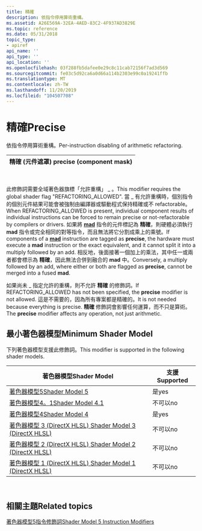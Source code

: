 ```yaml
---
title: 精確
description: 依指令停用算術重構。
ms.assetid: A26E569A-32EA-4AED-83C2-4F937AD3829E
ms.topic: reference
ms.date: 05/31/2018
topic_type:
- apiref
api_name: ''
api_type: ''
api_location: ''
ms.openlocfilehash: 03f288fb5dafee0e29c8c11cab72156f7ad3d569
ms.sourcegitcommit: fe03c5d92ca6a0d66a114b2303e99c0a19241ffb
ms.translationtype: MT
ms.contentlocale: zh-TW
ms.lasthandoff: 11/20/2019
ms.locfileid: "104507708"
---
```

# <a name="precise"></a><span data-ttu-id="cbc3d-103">精確</span><span class="sxs-lookup"><span data-stu-id="cbc3d-103">Precise</span></span>

<span data-ttu-id="cbc3d-104">依指令停用算術重構。</span><span class="sxs-lookup"><span data-stu-id="cbc3d-104">Per-instruction disabling of arithmetic refactoring.</span></span>



| <span data-ttu-id="cbc3d-105">精確 (元件遮罩) </span><span class="sxs-lookup"><span data-stu-id="cbc3d-105">precise (component mask)</span></span> |
|--------------------------|



 

<span data-ttu-id="cbc3d-106">此修飾詞需要全域著色器旗標「允許重構」 \_ 。</span><span class="sxs-lookup"><span data-stu-id="cbc3d-106">This modifier requires the global shader flag "REFACTORING\_ALLOWED".</span></span> <span data-ttu-id="cbc3d-107">當 \_ 有允許重構時，個別指令的個別元件結果可能會被強制由編譯器或驅動程式保持精確或不 refactorable。</span><span class="sxs-lookup"><span data-stu-id="cbc3d-107">When REFACTORING\_ALLOWED is present, individual component results of individual instructions can be forced to remain precise or not-refactorable by compilers or drivers.</span></span> <span data-ttu-id="cbc3d-108">如果將 [**mad**](mad--sm4---asm-.md) 指令的元件標記為 **精確**，則硬體必須執行 **mad** 指令或完全相同的對等指令，而且無法將它分割成乘上的乘號。</span><span class="sxs-lookup"><span data-stu-id="cbc3d-108">If components of a [**mad**](mad--sm4---asm-.md) instruction are tagged as **precise**, the hardware must execute a **mad** instruction or the exact equivalent, and it cannot split it into a multiply followed by an add.</span></span> <span data-ttu-id="cbc3d-109">相反地，後面接著一個加上的乘法，其中任一或兩者都會標示為 **精確**，因此無法合併到融合的 **mad** 中。</span><span class="sxs-lookup"><span data-stu-id="cbc3d-109">Conversely, a multiply followed by an add, where either or both are flagged as **precise**, cannot be merged into a fused **mad**.</span></span>

<span data-ttu-id="cbc3d-110">如果尚未 \_ 指定允許的重構，則不允許 **精確** 的修飾詞。</span><span class="sxs-lookup"><span data-stu-id="cbc3d-110">If REFACTORING\_ALLOWED has not been specified, the **precise** modifier is not allowed.</span></span> <span data-ttu-id="cbc3d-111">這是不需要的，因為所有專案都是精確的。</span><span class="sxs-lookup"><span data-stu-id="cbc3d-111">It is not needed because everything is precise.</span></span> <span data-ttu-id="cbc3d-112">**精確** 修飾詞會影響任何運算，而不只是算術。</span><span class="sxs-lookup"><span data-stu-id="cbc3d-112">The **precise** modifier affects any operation, not just arithmetic.</span></span>

## <a name="minimum-shader-model"></a><span data-ttu-id="cbc3d-113">最小著色器模型</span><span class="sxs-lookup"><span data-stu-id="cbc3d-113">Minimum Shader Model</span></span>

<span data-ttu-id="cbc3d-114">下列著色器模型支援此修飾詞。</span><span class="sxs-lookup"><span data-stu-id="cbc3d-114">This modifier is supported in the following shader models.</span></span>



| <span data-ttu-id="cbc3d-115">著色器模型</span><span class="sxs-lookup"><span data-stu-id="cbc3d-115">Shader Model</span></span>                                              | <span data-ttu-id="cbc3d-116">支援</span><span class="sxs-lookup"><span data-stu-id="cbc3d-116">Supported</span></span> |
|-----------------------------------------------------------|-----------|
| [<span data-ttu-id="cbc3d-117">著色器模型5</span><span class="sxs-lookup"><span data-stu-id="cbc3d-117">Shader Model 5</span></span>](d3d11-graphics-reference-sm5.md)        | <span data-ttu-id="cbc3d-118">是</span><span class="sxs-lookup"><span data-stu-id="cbc3d-118">yes</span></span>       |
| [<span data-ttu-id="cbc3d-119">著色器模型4。1</span><span class="sxs-lookup"><span data-stu-id="cbc3d-119">Shader Model 4.1</span></span>](dx-graphics-hlsl-sm4.md)              | <span data-ttu-id="cbc3d-120">不可以</span><span class="sxs-lookup"><span data-stu-id="cbc3d-120">no</span></span>        |
| [<span data-ttu-id="cbc3d-121">著色器模型4</span><span class="sxs-lookup"><span data-stu-id="cbc3d-121">Shader Model 4</span></span>](dx-graphics-hlsl-sm4.md)                | <span data-ttu-id="cbc3d-122">是</span><span class="sxs-lookup"><span data-stu-id="cbc3d-122">yes</span></span>       |
| [<span data-ttu-id="cbc3d-123">著色器模型 3 (DirectX HLSL) </span><span class="sxs-lookup"><span data-stu-id="cbc3d-123">Shader Model 3 (DirectX HLSL)</span></span>](dx-graphics-hlsl-sm3.md) | <span data-ttu-id="cbc3d-124">不可以</span><span class="sxs-lookup"><span data-stu-id="cbc3d-124">no</span></span>        |
| [<span data-ttu-id="cbc3d-125">著色器模型 2 (DirectX HLSL) </span><span class="sxs-lookup"><span data-stu-id="cbc3d-125">Shader Model 2 (DirectX HLSL)</span></span>](dx-graphics-hlsl-sm2.md) | <span data-ttu-id="cbc3d-126">不可以</span><span class="sxs-lookup"><span data-stu-id="cbc3d-126">no</span></span>        |
| [<span data-ttu-id="cbc3d-127">著色器模型 1 (DirectX HLSL) </span><span class="sxs-lookup"><span data-stu-id="cbc3d-127">Shader Model 1 (DirectX HLSL)</span></span>](dx-graphics-hlsl-sm1.md) | <span data-ttu-id="cbc3d-128">不可以</span><span class="sxs-lookup"><span data-stu-id="cbc3d-128">no</span></span>        |



 

## <a name="related-topics"></a><span data-ttu-id="cbc3d-129">相關主題</span><span class="sxs-lookup"><span data-stu-id="cbc3d-129">Related topics</span></span>

<dl> <dt>

[<span data-ttu-id="cbc3d-130">著色器模型5指令修飾詞</span><span class="sxs-lookup"><span data-stu-id="cbc3d-130">Shader Model 5 Instruction Modifiers</span></span>](shader-model-5-instruction-modifiers.md)
</dt> </dl>

 

 




